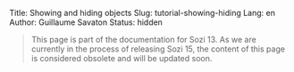 Title: Showing and hiding objects
Slug: tutorial-showing-hiding
Lang: en
Author: Guillaume Savaton
Status: hidden

> This page is part of the documentation for Sozi 13.
> As we are currently in the process of releasing Sozi 15,
> the content of this page is considered obsolete and will
> be updated soon.

<!-- TODO -->

